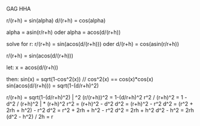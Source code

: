GAG
HHA

r/(r+h) = sin(alpha)
d/(r+h) = cos(alpha)

alpha = asin(r/r+h) oder
alpha = acos(d/(r+h))

solve for r:
r/(r+h) = sin(acos(d/(r+h))) oder
d/(r+h) = cos(asin(r/r+h))



r/(r+h) = sin(acos(d/(r+h)))

let:
x = acos(d/(r+h))

then:
sin(x) = sqrt(1-cos^2(x))  // cos^2(x) == cos(x)*cos(x)
sin(acos(d/(r+h))) = sqrt(1-(d/r+h)^2)

r/(r+h) = sqrt(1-(d/r+h)^2)   | ^2
(r/(r+h))^2 = 1-(d/r+h)^2
r^2 / (r+h)^2 = 1 - d^2 / (r+h)^2   | * (r+h)^2
r^2 = (r+h)^2 - d^2
d^2 = (r+h)^2 - r^2
d^2 = (r^2 + 2rh + h^2) - r^2
d^2 = r^2 + 2rh + h^2 - r^2
d^2 = 2rh + h^2
d^2 - h^2 = 2rh
(d^2 - h^2) / 2h = r
